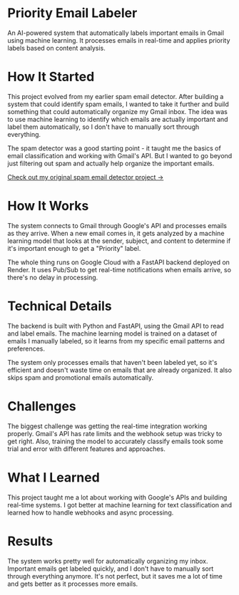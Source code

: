 # Priority Email Labeler

An AI-powered system that automatically labels important emails in Gmail using machine learning. It processes emails in real-time and applies priority labels based on content analysis.

# How It Started
This project evolved from my earlier spam email detector. After building a system that could identify spam emails, I wanted to take it further and build something that could automatically organize my Gmail inbox. The idea was to use machine learning to identify which emails are actually important and label them automatically, so I don't have to manually sort through everything.

The spam detector was a good starting point - it taught me the basics of email classification and working with Gmail's API. But I wanted to go beyond just filtering out spam and actually help organize the important emails.

[Check out my original spam email detector project →](/projects/spam-email-detector)

# How It Works
The system connects to Gmail through Google's API and processes emails as they arrive. When a new email comes in, it gets analyzed by a machine learning model that looks at the sender, subject, and content to determine if it's important enough to get a "Priority" label.

The whole thing runs on Google Cloud with a FastAPI backend deployed on Render. It uses Pub/Sub to get real-time notifications when emails arrive, so there's no delay in processing.

# Technical Details
The backend is built with Python and FastAPI, using the Gmail API to read and label emails. The machine learning model is trained on a dataset of emails I manually labeled, so it learns from my specific email patterns and preferences.

The system only processes emails that haven't been labeled yet, so it's efficient and doesn't waste time on emails that are already organized. It also skips spam and promotional emails automatically.

# Challenges
The biggest challenge was getting the real-time integration working properly. Gmail's API has rate limits and the webhook setup was tricky to get right. Also, training the model to accurately classify emails took some trial and error with different features and approaches.

# What I Learned
This project taught me a lot about working with Google's APIs and building real-time systems. I got better at machine learning for text classification and learned how to handle webhooks and async processing.

# Results
The system works pretty well for automatically organizing my inbox. Important emails get labeled quickly, and I don't have to manually sort through everything anymore. It's not perfect, but it saves me a lot of time and gets better as it processes more emails.
